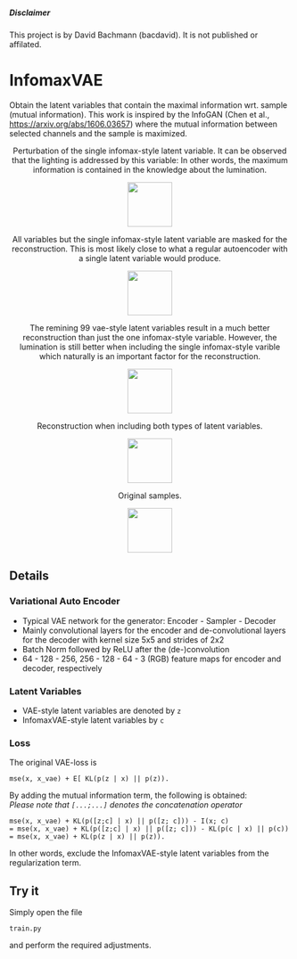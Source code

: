 ##### Disclaimer
This project is by David Bachmann (bacdavid). It is not published or affilated.

# InfomaxVAE

Obtain the latent variables that contain the maximal information wrt. sample (mutual information). This work is inspired by the InfoGAN (Chen et al., https://arxiv.org/abs/1606.03657) where the mutual information between selected channels and the sample is maximized. 

<div align="center" style="text-align: center">
<p>Perturbation of the single infomax-style latent variable. It can be observed that the lighting is addressed by this variable: In other words, the maximum information is contained in the knowledge about the lumination.</p>
<img src="img/c_var0.jpg" width="80"/>
</div>
<div align="center" style="text-align: center">
<p>All variables but the single infomax-style latent variable are masked for the reconstruction. This is most likely close to what a regular autoencoder with a single latent variable would produce.</p>
<img src="img/csemireconstructed.jpg" width="80"/>
</div>
<div align="center" style="text-align: center">
<p>The remining 99 vae-style latent variables result in a much better reconstruction than just the one infomax-style variable. However, the lumination is still better when including the single infomax-style varible which naturally is an important factor for the reconstruction.</p>
<img src="img/zsemireconstructed.jpg" width="80"/>
</div>
<div align="center" style="text-align: center">
<p>Reconstruction when including both types of latent variables.</p>
<img src="img/reconstructed.jpg" width="80"/>
</div>
<div align="center" style="text-align: center">
<p>Original samples.</p>
<img src="img/original.jpg" width="80"/>
</div>

## Details

### Variational Auto Encoder

- Typical VAE network for the generator: Encoder - Sampler - Decoder
- Mainly convolutional layers for the encoder and de-convolutional layers for the decoder with kernel size 5x5 and strides of 2x2
- Batch Norm followed by ReLU after the (de-)convolution
- 64 - 128 - 256, 256 - 128 - 64 - 3 (RGB) feature maps for encoder and decoder, respectively

### Latent Variables

- VAE-style latent variables are denoted by `z`
- InfomaxVAE-style latent variables by `c`

### Loss

The original VAE-loss is 
```
mse(x, x_vae) + E[ KL(p(z | x) || p(z)).
```
By adding the mutual information term, the following is obtained:<br/> 
*Please note that `[...;...]` denotes the concatenation operator*
```
mse(x, x_vae) + KL(p([z;c] | x) || p([z; c])) - I(x; c) 
= mse(x, x_vae) + KL(p([z;c] | x) || p([z; c])) - KL(p(c | x) || p(c))
= mse(x, x_vae) + KL(p(z | x) || p(z)).
```
In other words, exclude the InfomaxVAE-style latent variables from the regularization term.


## Try it

Simply open the file 
```
train.py
```
and perform the required adjustments.
